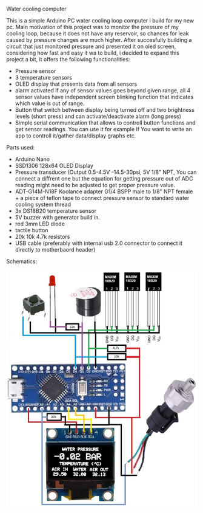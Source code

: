 Water cooling computer

This is a simple Arduino PC water cooling loop computer i build for my new pc. 
Main motivation of this project was to monitor the pressure of my cooling loop, because it does not have any reservoir, so chances for leak caused by pressure changes are much higher.
After succesfully building a circuit that just monitored pressure and presented it on oled screen, considering how fast and easy it wa to build, 
i decided to expand this project a bit, it offers the following functionalities:

- Pressure sensor
- 3 temperature sensors
- OLED display that presents data from all sensors
- alarm activated if any of sensor values goes beyond given range, all 4 sensor values have independent screen blinking function that indicates which value is out of range.
- Button that switch between display being turned off and two brightness levels (short press) and can activate/deactivate alarm (long press)
- Simple serial communication that allows to controll button functions and get sensor readings. You can use it for example If You want to write an app to controll it/gather data/display graphs etc.
 

Parts used:

- Arduino Nano 
- SSD1306 128x64 OLED Display
- Pressure transducer (Output 0.5-4.5V -14.5-30psi, 5V  1/8" NPT, You can connect a diffrent one but the equation for getting pressure out of ADC reading might need to be adjusted to get proper pressure value.
- ADT-G14M-N18F Koolance adapter G1/4 BSPP male to 1/8" NPT female + a piece of teflon tape to connect pressure sensor to standard water cooling system thread
- 3x DS18B20 temperature sensor
- 5V buzzer with generator build in.
- red 3mm LED diode
- tactile button
- 20k 10k 4.7k resistors
- USB cable (preferably with internal usb 2.0 connector to connect it directly to motherbaord header)

Schematics:

![Schematics](schematics.jpg)
